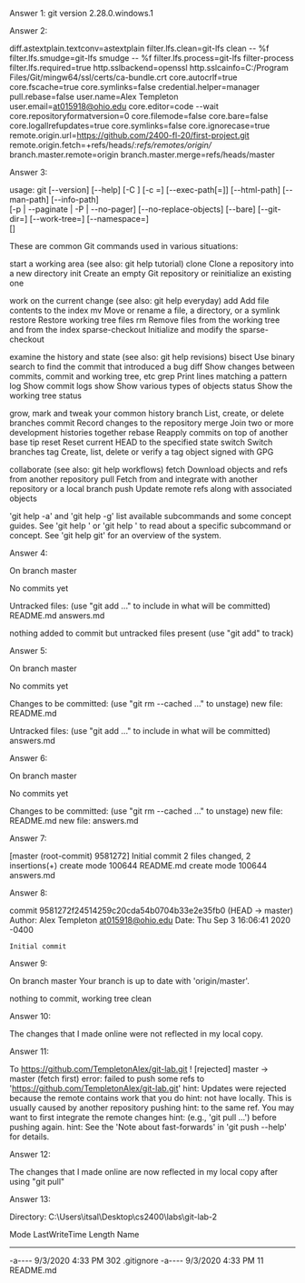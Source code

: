 Answer 1: git version 2.28.0.windows.1


Answer 2: 


diff.astextplain.textconv=astextplain
filter.lfs.clean=git-lfs clean -- %f
filter.lfs.smudge=git-lfs smudge -- %f
filter.lfs.process=git-lfs filter-process
filter.lfs.required=true
http.sslbackend=openssl
http.sslcainfo=C:/Program Files/Git/mingw64/ssl/certs/ca-bundle.crt
core.autocrlf=true
core.fscache=true
core.symlinks=false
credential.helper=manager
pull.rebase=false
user.name=Alex Templeton
user.email=at015918@ohio.edu
core.editor=code --wait
core.repositoryformatversion=0
core.filemode=false
core.bare=false
core.logallrefupdates=true
core.symlinks=false
core.ignorecase=true
remote.origin.url=https://github.com/2400-fl-20/first-project.git
remote.origin.fetch=+refs/heads/*:refs/remotes/origin/*
branch.master.remote=origin
branch.master.merge=refs/heads/master


Answer 3:


usage: git [--version] [--help] [-C <path>] [-c <name>=<value>]
           [--exec-path[=<path>]] [--html-path] [--man-path] [--info-path]    
           [-p | --paginate | -P | --no-pager] [--no-replace-objects] [--bare]
           [--git-dir=<path>] [--work-tree=<path>] [--namespace=<name>]       
           <command> [<args>]

These are common Git commands used in various situations:

start a working area (see also: git help tutorial)
   clone             Clone a repository into a new directory
   init              Create an empty Git repository or reinitialize an existing one

work on the current change (see also: git help everyday)
   add               Add file contents to the index
   mv                Move or rename a file, a directory, or a symlink
   restore           Restore working tree files
   rm                Remove files from the working tree and from the index
   sparse-checkout   Initialize and modify the sparse-checkout

examine the history and state (see also: git help revisions)
   bisect            Use binary search to find the commit that introduced a bug
   diff              Show changes between commits, commit and working tree, etc
   grep              Print lines matching a pattern
   log               Show commit logs
   show              Show various types of objects
   status            Show the working tree status

grow, mark and tweak your common history
   branch            List, create, or delete branches
   commit            Record changes to the repository
   merge             Join two or more development histories together
   rebase            Reapply commits on top of another base tip
   reset             Reset current HEAD to the specified state
   switch            Switch branches
   tag               Create, list, delete or verify a tag object signed with GPG

collaborate (see also: git help workflows)
   fetch             Download objects and refs from another repository
   pull              Fetch from and integrate with another repository or a local branch
   push              Update remote refs along with associated objects

'git help -a' and 'git help -g' list available subcommands and some
concept guides. See 'git help <command>' or 'git help <concept>'
to read about a specific subcommand or concept.
See 'git help git' for an overview of the system.


Answer 4:


On branch master

No commits yet

Untracked files:
  (use "git add <file>..." to include in what will be committed)
        README.md
        answers.md

nothing added to commit but untracked files present (use "git add" to track)


Answer 5:


On branch master

No commits yet

Changes to be committed:
  (use "git rm --cached <file>..." to unstage)
        new file:   README.md

Untracked files:
  (use "git add <file>..." to include in what will be committed)
        answers.md


Answer 6:


On branch master

No commits yet

Changes to be committed:
  (use "git rm --cached <file>..." to unstage)
        new file:   README.md
        new file:   answers.md


Answer 7:


[master (root-commit) 9581272] Initial commit
 2 files changed, 2 insertions(+)
 create mode 100644 README.md
 create mode 100644 answers.md


Answer 8:


commit 9581272f24514259c20cda54b0704b33e2e35fb0 (HEAD -> master)
Author: Alex Templeton <at015918@ohio.edu>
Date:   Thu Sep 3 16:06:41 2020 -0400

    Initial commit


Answer 9:


On branch master
Your branch is up to date with 'origin/master'.

nothing to commit, working tree clean


Answer 10:


The changes that I made online were not reflected in my local copy.


Answer 11:


To https://github.com/TempletonAlex/git-lab.git
 ! [rejected]        master -> master (fetch first)
error: failed to push some refs to 'https://github.com/TempletonAlex/git-lab.git'
hint: Updates were rejected because the remote contains work that you do
hint: not have locally. This is usually caused by another repository pushing
hint: to the same ref. You may want to first integrate the remote changes
hint: (e.g., 'git pull ...') before pushing again.
hint: See the 'Note about fast-forwards' in 'git push --help' for details.


Answer 12:


The changes that I made online are now reflected in my local copy after using "git pull"


Answer 13:


 Directory: C:\Users\itsal\Desktop\cs2400\labs\git-lab-2


Mode                LastWriteTime         Length Name
----                -------------         ------ ----
-a----         9/3/2020   4:33 PM            302 .gitignore
-a----         9/3/2020   4:33 PM             11 README.md



